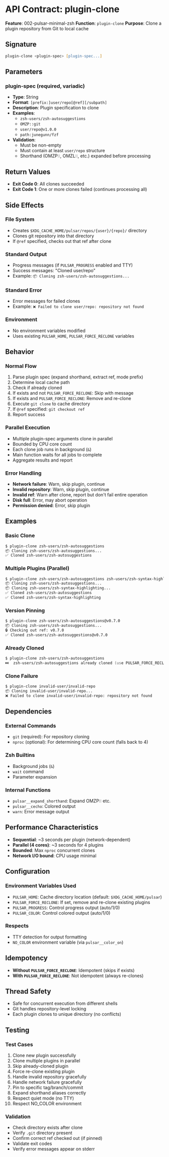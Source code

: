 # API Contract: plugin-clone

**Feature**: 002-pulsar-minimal-zsh
**Function**: `plugin-clone`
**Purpose**: Clone a plugin repository from Git to local cache

## Signature

```zsh
plugin-clone <plugin-spec> [plugin-spec...]
```

## Parameters

### plugin-spec (required, variadic)

- **Type**: String
- **Format**: `[prefix:]user/repo[@ref][/subpath]`
- **Description**: Plugin specification to clone
- **Examples**:
  - `zsh-users/zsh-autosuggestions`
  - `OMZP::git`
  - `user/repo@v1.0.0`
  - `path:junegunn/fzf`
- **Validation**:
  - Must be non-empty
  - Must contain at least `user/repo` structure
  - Shorthand (OMZP::, OMZL::, etc.) expanded before processing

## Return Values

- **Exit Code 0**: All clones succeeded
- **Exit Code 1**: One or more clones failed (continues processing all)

## Side Effects

### File System

- Creates `$XDG_CACHE_HOME/pulsar/repos/{user}/{repo}/` directory
- Clones git repository into that directory
- If `@ref` specified, checks out that ref after clone

### Standard Output

- Progress messages (if `PULSAR_PROGRESS` enabled and TTY)
- Success messages: "Cloned user/repo"
- Example: `📦 Cloning zsh-users/zsh-autosuggestions...`

### Standard Error

- Error messages for failed clones
- Example: `❌ Failed to clone user/repo: repository not found`

### Environment

- No environment variables modified
- Uses existing `PULSAR_HOME`, `PULSAR_FORCE_RECLONE` variables

## Behavior

### Normal Flow

1. Parse plugin spec (expand shorthand, extract ref, mode prefix)
2. Determine local cache path
3. Check if already cloned
4. If exists and not `PULSAR_FORCE_RECLONE`: Skip with message
5. If exists and `PULSAR_FORCE_RECLONE`: Remove and re-clone
6. Execute `git clone` to cache directory
7. If `@ref` specified: `git checkout ref`
8. Report success

### Parallel Execution

- Multiple plugin-spec arguments clone in parallel
- Bounded by CPU core count
- Each clone job runs in background (`&`)
- Main function waits for all jobs to complete
- Aggregate results and report

### Error Handling

- **Network failure**: Warn, skip plugin, continue
- **Invalid repository**: Warn, skip plugin, continue
- **Invalid ref**: Warn after clone, report but don't fail entire operation
- **Disk full**: Error, may abort operation
- **Permission denied**: Error, skip plugin

## Examples

### Basic Clone

```zsh
$ plugin-clone zsh-users/zsh-autosuggestions
📦 Cloning zsh-users/zsh-autosuggestions...
✅ Cloned zsh-users/zsh-autosuggestions
```

### Multiple Plugins (Parallel)

```zsh
$ plugin-clone zsh-users/zsh-autosuggestions zsh-users/zsh-syntax-highlighting
📦 Cloning zsh-users/zsh-autosuggestions...
📦 Cloning zsh-users/zsh-syntax-highlighting...
✅ Cloned zsh-users/zsh-autosuggestions
✅ Cloned zsh-users/zsh-syntax-highlighting
```

### Version Pinning

```zsh
$ plugin-clone zsh-users/zsh-autosuggestions@v0.7.0
📦 Cloning zsh-users/zsh-autosuggestions...
🔒 Checking out ref: v0.7.0
✅ Cloned zsh-users/zsh-autosuggestions@v0.7.0
```

### Already Cloned

```zsh
$ plugin-clone zsh-users/zsh-autosuggestions
⏭️  zsh-users/zsh-autosuggestions already cloned (use PULSAR_FORCE_RECLONE=1 to re-clone)
```

### Clone Failure

```zsh
$ plugin-clone invalid-user/invalid-repo
📦 Cloning invalid-user/invalid-repo...
❌ Failed to clone invalid-user/invalid-repo: repository not found
```

## Dependencies

### External Commands

- `git` (required): For repository cloning
- `nproc` (optional): For determining CPU core count (falls back to 4)

### Zsh Builtins

- Background jobs (`&`)
- `wait` command
- Parameter expansion

### Internal Functions

- `pulsar__expand_shorthand`: Expand OMZP:: etc.
- `pulsar__cecho`: Colored output
- `warn`: Error message output

## Performance Characteristics

- **Sequential**: ~3 seconds per plugin (network-dependent)
- **Parallel (4 cores)**: ~3 seconds for 4 plugins
- **Bounded**: Max `nproc` concurrent clones
- **Network I/O bound**: CPU usage minimal

## Configuration

### Environment Variables Used

- `PULSAR_HOME`: Cache directory location (default: `$XDG_CACHE_HOME/pulsar`)
- `PULSAR_FORCE_RECLONE`: If set, remove and re-clone existing plugins
- `PULSAR_PROGRESS`: Control progress output (auto/1/0)
- `PULSAR_COLOR`: Control colored output (auto/1/0)

### Respects

- TTY detection for output formatting
- `NO_COLOR` environment variable (via `pulsar__color_on`)

## Idempotency

- **Without `PULSAR_FORCE_RECLONE`**: Idempotent (skips if exists)
- **With `PULSAR_FORCE_RECLONE`**: Not idempotent (always re-clones)

## Thread Safety

- Safe for concurrent execution from different shells
- Git handles repository-level locking
- Each plugin clones to unique directory (no conflicts)

## Testing

### Test Cases

1. Clone new plugin successfully
2. Clone multiple plugins in parallel
3. Skip already-cloned plugin
4. Force re-clone existing plugin
5. Handle invalid repository gracefully
6. Handle network failure gracefully
7. Pin to specific tag/branch/commit
8. Expand shorthand aliases correctly
9. Respect quiet mode (no TTY)
10. Respect NO_COLOR environment

### Validation

- Check directory exists after clone
- Verify `.git` directory present
- Confirm correct ref checked out (if pinned)
- Validate exit codes
- Verify error messages appear on stderr
